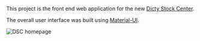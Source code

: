 This project is the front end web application for the new [Dicty Stock Center](https://testdb.dictybase.org/stockcenter).

The overall user interface was built using [Material-UI](https://material-ui.com/).

![DSC homepage](../documentation/images/DSC-screenshot.png)
